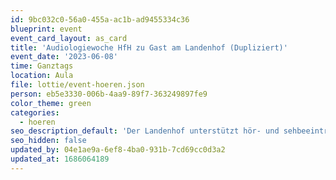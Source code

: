 ```yaml
---
id: 9bc032c0-56a0-455a-ac1b-ad9455334c36
blueprint: event
event_card_layout: as_card
title: 'Audiologiewoche HfH zu Gast am Landenhof (Dupliziert)'
event_date: '2023-06-08'
time: Ganztags
location: Aula
file: lottie/event-hoeren.json
person: eb5e3330-006b-4aa9-89f7-363249897fe9
color_theme: green
categories:
  - hoeren
seo_description_default: 'Der Landenhof unterstützt hör- und sehbeeinträchtigte Kinder & Jugendliche in ihrem selbstbestimmten Leben durch Förderung ihrer Fähigkeiten & Entwicklung'
seo_hidden: false
updated_by: 04e1ae9a-6ef8-4ba0-931b-7cd69cc0d3a2
updated_at: 1686064189
---
```

